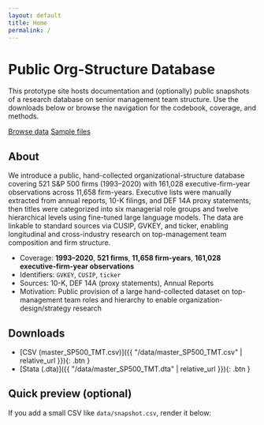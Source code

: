 ```yaml
---
layout: default
title: Home
permalink: /
---
```


<div class="hero">
  <h1>Public Org-Structure Database</h1>
  <p>
    This prototype site hosts documentation and (optionally) public snapshots of a research database on senior management team structure. Use the downloads below or browse the navigation for the codebook, coverage, and methods.
  </p>
  <p>
    <a class="btn solid" href="{{ '/data/' | relative_url }}">Browse data</a>
    <a class="btn" href="{{ '/samples/' | relative_url }}">Sample files</a>
  </p>
</div>

## About
We introduce a public, hand-collected organizational-structure database covering 521 S&P 500 firms (1993–2020) with 161,028 executive-firm-year observations across 11,658 firm-years. Executive lists were manually extracted from annual reports, 10-K filings, and DEF 14A proxy statements, then titles were categorized into six managerial role groups and twelve hierarchical levels using fine-tuned large language models. The data are linkable to standard sources via CUSIP, GVKEY, and ticker, enabling longitudinal and cross-industry research on top-management team composition and firm structure.

- Coverage: **1993–2020**, **521 firms**, **11,658 firm-years**, **161,028 executive-firm-year observations**  
- Identifiers: `GVKEY`, `CUSIP`, `ticker`  
- Sources: 10-K, DEF 14A (proxy statements), Annual Reports  
- Motivation: Public provision of a large hand-collected dataset on top-management team roles and hierarchy to enable organization-design/strategy research

## Downloads
- [CSV (master_SP500_TMT.csv)]({{ "/data/master_SP500_TMT.csv" | relative_url }}){: .btn }
- [Stata (.dta)]({{ "/data/master_SP500_TMT.dta" | relative_url }}){: .btn }

## Quick preview (optional)
If you add a small CSV like `data/snapshot.csv`, render it below:

<div class="table-wrap">
  <table id="previewTable"></table>
</div>

<script>
// Uncomment after you add /data/snapshot.csv (keep it small!)
renderCSVTable('{{ "/data/snapshot.csv" | relative_url }}', 'previewTable');
</script>